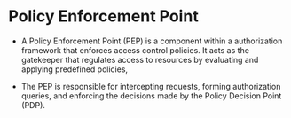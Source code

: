 # Policy Enforcement Point

- A Policy Enforcement Point (PEP) is a component within a authorization framework that enforces access control policies. It acts as the gatekeeper that regulates access to resources by evaluating and applying predefined policies, 
 
- The PEP is responsible for intercepting requests, forming authorization queries, and enforcing the decisions made by the Policy Decision Point (PDP). 
